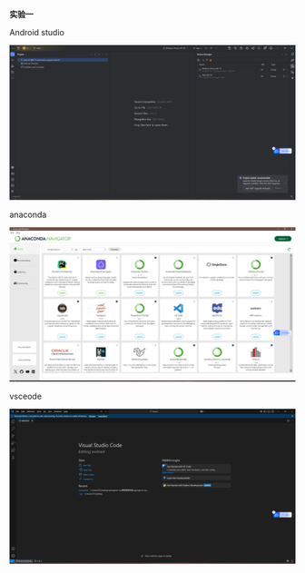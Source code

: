 **实验一**

Android studio

![1](./images/1.png)

anaconda

![2](./images/2.png)

vsceode

![3](./images/3.png)

